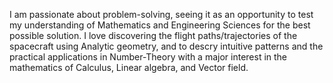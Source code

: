 I am passionate about problem-solving, seeing it as an opportunity to test my understanding of Mathematics and Engineering Sciences for the best possible solution.
I love discovering the flight paths/trajectories of the spacecraft using Analytic geometry, and to descry intuitive patterns and the practical applications in Number-Theory with a major interest in the mathematics of Calculus, Linear algebra, and Vector field.
